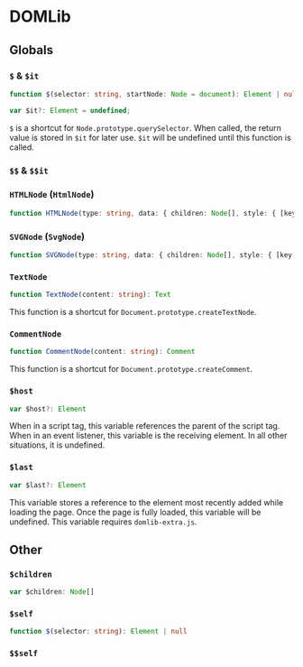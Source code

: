# DOMLib
## Globals
### `$` & `$it`
```typescript
function $(selector: string, startNode: Node = document): Element | null
```
```typescript
var $it?: Element = undefined;
```
`$` is a shortcut for `Node.prototype.querySelector`. When called, the return value is stored in `$it` for later use. `$it` will be undefined until this function is called.
### `$$` & `$$it`
### `HTMLNode` (`HtmlNode`)
```typescript
function HTMLNode(type: string, data: { children: Node[], style: { [key: string]: string }, [other: string]: any }): HTMLElement
```
### `SVGNode` (`SvgNode`)
```typescript
function SVGNode(type: string, data: { children: Node[], style: { [key: string]: string }, [other: string]: any }): SVGElement
```
### `TextNode`
```typescript
function TextNode(content: string): Text
```
This function is a shortcut for `Document.prototype.createTextNode`.
### `CommentNode`
```typescript
function CommentNode(content: string): Comment
```
This function is a shortcut for `Document.prototype.createComment`.
### `$host`
```typescript
var $host?: Element
```
When in a script tag, this variable references the parent of the script tag. When in an event listener, this variable is the receiving element. In all other situations, it is undefined.
### `$last`
```typescript
var $last?: Element
```
This variable stores a reference to the element most recently added while loading the page. Once the page is fully loaded, this variable will be undefined. This variable requires `domlib-extra.js`.
## Other
### `$children`
```typescript
var $children: Node[]
```
### `$self`
```typescript
function $(selector: string): Element | null
```
### `$$self`

